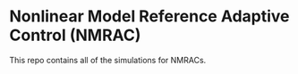 # Nonlinear Model Reference Adaptive Control (NMRAC)

This repo contains all of the simulations for NMRACs.

